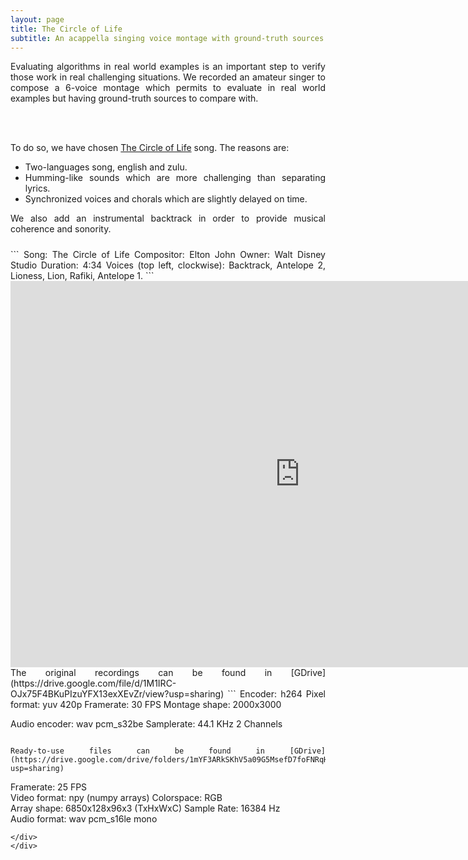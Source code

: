 ```yaml
---
layout: page
title: The Circle of Life
subtitle: An acappella singing voice montage with ground-truth sources
---
```


<div class="lead mb-0" align="justify">
Evaluating algorithms in real world examples is an important step to verify those work in real challenging situations. 
We recorded an amateur singer to compose a 6-voice montage which permits to evaluate in real world examples but having ground-truth sources to compare with.

<br><br>

To do so, we have chosen <a href="https://en.wikipedia.org/wiki/Circle_of_Life">The Circle of Life</a> song. The reasons are:
<ul>
    <li>Two-languages song, english and zulu.</li>  
    <li>Humming-like sounds which are more challenging than separating lyrics.</li>  
    <li>Synchronized voices and chorals which are slightly delayed on time.</li>
</ul>

We also add an instrumental backtrack in order to provide musical coherence and sonority.

<div style="padding-top: 10px" markdown="1">
```
Song: The Circle of Life    
Compositor: Elton John  
Owner: Walt Disney Studio 
Duration: 4:34  
Voices (top left, clockwise): Backtrack, Antelope 2, Lioness, Lion, Rafiki, Antelope 1.
```
</div>
<iframe width="926" height="618" src="https://www.youtube.com/embed/XvBOH8FGias" title="The circle of lifre" frameborder="0" allow="accelerometer; autoplay; clipboard-write; encrypted-media; gyroscope; picture-in-picture" allowfullscreen></iframe>

<div markdown="1">
The original recordings can be found in [GDrive](https://drive.google.com/file/d/1M1IRC-OJx75F4BKuPIzuYFX13exXEvZr/view?usp=sharing)  
```
Encoder: h264
Pixel format: yuv 420p
Framerate: 30 FPS
Montage shape: 2000x3000

Audio encoder: wav pcm_s32be 
Samplerate: 44.1 KHz
2 Channels
```
  
Ready-to-use files can be found in [GDrive](https://drive.google.com/drive/folders/1mYF3ARkSKhV5a09G5MsefD7foFNRqHlt?usp=sharing)  

```
Framerate: 25 FPS  
Video format: npy (numpy arrays)
Colorspace: RGB  
Array shape: 6850x128x96x3 (TxHxWxC)
Sample Rate: 16384 Hz  
Audio format: wav pcm_s16le mono
```
</div>
</div>
